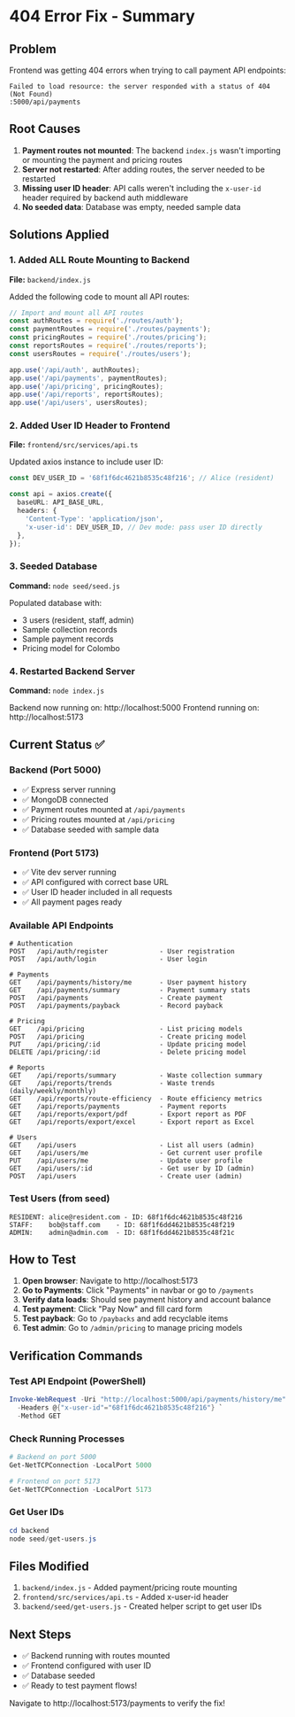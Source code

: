 # 404 Error Fix - Summary

## Problem
Frontend was getting 404 errors when trying to call payment API endpoints:
```
Failed to load resource: the server responded with a status of 404 (Not Found)
:5000/api/payments
```

## Root Causes
1. **Payment routes not mounted**: The backend `index.js` wasn't importing or mounting the payment and pricing routes
2. **Server not restarted**: After adding routes, the server needed to be restarted
3. **Missing user ID header**: API calls weren't including the `x-user-id` header required by backend auth middleware
4. **No seeded data**: Database was empty, needed sample data

## Solutions Applied

### 1. Added ALL Route Mounting to Backend
**File:** `backend/index.js`

Added the following code to mount all API routes:
```javascript
// Import and mount all API routes
const authRoutes = require('./routes/auth');
const paymentRoutes = require('./routes/payments');
const pricingRoutes = require('./routes/pricing');
const reportsRoutes = require('./routes/reports');
const usersRoutes = require('./routes/users');

app.use('/api/auth', authRoutes);
app.use('/api/payments', paymentRoutes);
app.use('/api/pricing', pricingRoutes);
app.use('/api/reports', reportsRoutes);
app.use('/api/users', usersRoutes);
```

### 2. Added User ID Header to Frontend
**File:** `frontend/src/services/api.ts`

Updated axios instance to include user ID:
```typescript
const DEV_USER_ID = '68f1f6dc4621b8535c48f216'; // Alice (resident)

const api = axios.create({
  baseURL: API_BASE_URL,
  headers: {
    'Content-Type': 'application/json',
    'x-user-id': DEV_USER_ID, // Dev mode: pass user ID directly
  },
});
```

### 3. Seeded Database
**Command:** `node seed/seed.js`

Populated database with:
- 3 users (resident, staff, admin)
- Sample collection records
- Sample payment records
- Pricing model for Colombo

### 4. Restarted Backend Server
**Command:** `node index.js`

Backend now running on: http://localhost:5000
Frontend running on: http://localhost:5173

## Current Status ✅

### Backend (Port 5000)
- ✅ Express server running
- ✅ MongoDB connected
- ✅ Payment routes mounted at `/api/payments`
- ✅ Pricing routes mounted at `/api/pricing`
- ✅ Database seeded with sample data

### Frontend (Port 5173)
- ✅ Vite dev server running
- ✅ API configured with correct base URL
- ✅ User ID header included in all requests
- ✅ All payment pages ready

### Available API Endpoints
```
# Authentication
POST   /api/auth/register             - User registration
POST   /api/auth/login                - User login

# Payments
GET    /api/payments/history/me       - User payment history
GET    /api/payments/summary          - Payment summary stats
POST   /api/payments                  - Create payment
POST   /api/payments/payback          - Record payback

# Pricing
GET    /api/pricing                   - List pricing models
POST   /api/pricing                   - Create pricing model
PUT    /api/pricing/:id               - Update pricing model
DELETE /api/pricing/:id               - Delete pricing model

# Reports
GET    /api/reports/summary           - Waste collection summary
GET    /api/reports/trends            - Waste trends (daily/weekly/monthly)
GET    /api/reports/route-efficiency  - Route efficiency metrics
GET    /api/reports/payments          - Payment reports
GET    /api/reports/export/pdf        - Export report as PDF
GET    /api/reports/export/excel      - Export report as Excel

# Users
GET    /api/users                     - List all users (admin)
GET    /api/users/me                  - Get current user profile
PUT    /api/users/me                  - Update user profile
GET    /api/users/:id                 - Get user by ID (admin)
POST   /api/users                     - Create user (admin)
```

### Test Users (from seed)
```
RESIDENT: alice@resident.com - ID: 68f1f6dc4621b8535c48f216
STAFF:    bob@staff.com    - ID: 68f1f6dd4621b8535c48f219
ADMIN:    admin@admin.com  - ID: 68f1f6dd4621b8535c48f21c
```

## How to Test

1. **Open browser**: Navigate to http://localhost:5173
2. **Go to Payments**: Click "Payments" in navbar or go to `/payments`
3. **Verify data loads**: Should see payment history and account balance
4. **Test payment**: Click "Pay Now" and fill card form
5. **Test payback**: Go to `/paybacks` and add recyclable items
6. **Test admin**: Go to `/admin/pricing` to manage pricing models

## Verification Commands

### Test API Endpoint (PowerShell)
```powershell
Invoke-WebRequest -Uri "http://localhost:5000/api/payments/history/me" `
  -Headers @{"x-user-id"="68f1f6dc4621b8535c48f216"} `
  -Method GET
```

### Check Running Processes
```powershell
# Backend on port 5000
Get-NetTCPConnection -LocalPort 5000

# Frontend on port 5173
Get-NetTCPConnection -LocalPort 5173
```

### Get User IDs
```powershell
cd backend
node seed/get-users.js
```

## Files Modified
1. `backend/index.js` - Added payment/pricing route mounting
2. `frontend/src/services/api.ts` - Added x-user-id header
3. `backend/seed/get-users.js` - Created helper script to get user IDs

## Next Steps
- ✅ Backend running with routes mounted
- ✅ Frontend configured with user ID
- ✅ Database seeded
- ✅ Ready to test payment flows!

Navigate to http://localhost:5173/payments to verify the fix!
